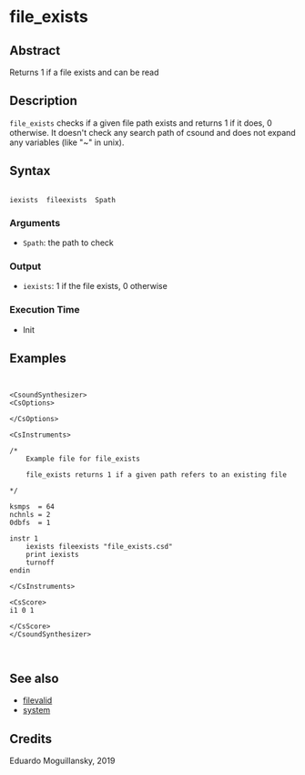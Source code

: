 # file_exists

## Abstract

Returns 1 if a file exists and can be read

## Description

`file_exists` checks if a given file path exists and returns 1 if it does, 0 otherwise.
It doesn't check any search path of csound and does not expand any variables 
(like "~" in unix). 

## Syntax

```csound

iexists  fileexists  Spath

```
    
### Arguments

* `Spath`: the path to check

### Output

* `iexists`: 1 if the file exists, 0 otherwise

### Execution Time

* Init

## Examples

```csound


<CsoundSynthesizer>
<CsOptions>
   
</CsOptions>

<CsInstruments>

/*
    Example file for file_exists

    file_exists returns 1 if a given path refers to an existing file
   
*/

ksmps  = 64
nchnls = 2
0dbfs  = 1

instr 1
	iexists fileexists "file_exists.csd"
    print iexists
    turnoff
endin

</CsInstruments>

<CsScore>
i1 0 1

</CsScore>
</CsoundSynthesizer>



```


## See also

* [filevalid](https://csound.com/docs/manual/filevalid.html)
* [system](https://csound.com/docs/manual/system.html)

## Credits

Eduardo Moguillansky, 2019
